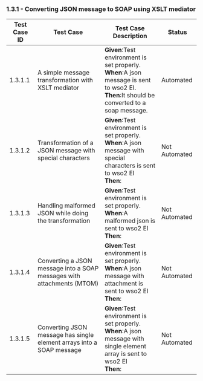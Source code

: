### 1.3.1 - Converting JSON message to SOAP using XSLT mediator


| Test Case ID| Test Case| Test Case Description| Status|
| ----------| --------| ----------| ------|
| 1.3.1.1| A simple message transformation with XSLT mediator | **Given**:Test environment is set properly. </br> **When**:A json message is sent to wso2 EI. </br> **Then**:It should be converted to a soap message.| Automated|
| 1.3.1.2| Transformation of a JSON message with special characters| **Given**:Test environment is set properly. </br> **When**:A json message with special characters is sent to wso2 EI</br> **Then**:| Not Automated|
| 1.3.1.3| Handling malformed JSON while doing the transformation| **Given**:Test environment is set properly. </br> **When**:A malformed json is sent to wso2 EI</br> **Then**:| Not Automated|
| 1.3.1.4| Converting a JSON message into a SOAP messages with attachments (MTOM)| **Given**:Test environment is set properly. </br> **When**:A json message with attachment is sent to wso2 EI</br> **Then**:| Not Automated|
| 1.3.1.5| Converting JSON message has single element arrays into a SOAP message| **Given**:Test environment is set properly. </br> **When**:A json message with single element array is sent to wso2 EI</br> **Then**:| Not Automated|
